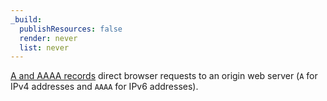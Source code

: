 ```yaml
---
_build:
  publishResources: false
  render: never
  list: never
---
```


[A and AAAA records](https://www.cloudflare.com/learning/dns/dns-records/dns-a-record/) direct browser requests to an origin web server (`A` for IPv4 addresses and `AAAA` for IPv6 addresses).